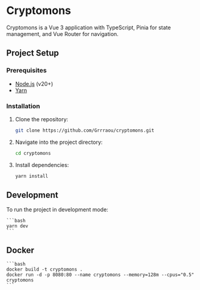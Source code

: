 # Cryptomons

Cryptomons is a Vue 3 application with TypeScript, Pinia for state management, and Vue Router for navigation.

## Project Setup

### Prerequisites

- [Node.js](https://nodejs.org/) (v20+)
- [Yarn](https://yarnpkg.com/)

### Installation

1. Clone the repository:
    ```bash
    git clone https://github.com/Grrraou/cryptomons.git
    ```

2. Navigate into the project directory:
    ```bash
    cd cryptomons
    ```

3. Install dependencies:
    ```bash
    yarn install
    ```

## Development

To run the project in development mode:

    ```bash
    yarn dev
    ```


 ## Docker
    ```bash
    docker build -t cryptomons .
    docker run -d -p 8080:80 --name cryptomons --memory=128m --cpus="0.5" cryptomons
    ```